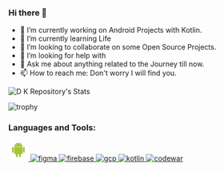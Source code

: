 ### Hi there 👋


- 🔭 I’m currently working on Android Projects with Kotlin.
- 🌱 I’m currently learning Life
- 👯 I’m looking to collaborate on some Open Source Projects. 
- 🤔 I’m looking for help with 
- 💬 Ask me about anything related to the Journey till now.
- 📫 How to reach me: Don't worry I will find you.



<p align="left">
</p>


![D K Repository's Stats](https://github-readme-stats.vercel.app/api?username=DK-UK&theme=nord&show_icons=true) 

![trophy](https://github-profile-trophy.vercel.app/?username=DK-UK&theme=onedark)

<h3 align="left">Languages and Tools:</h3>
<p align="left"> <a href="https://developer.android.com" target="_blank" rel="noreferrer"> <img src="https://raw.githubusercontent.com/devicons/devicon/master/icons/android/android-original-wordmark.svg" alt="android" width="40" height="40"/> </a> <a href="https://www.figma.com/" target="_blank" rel="noreferrer"> <img src="https://www.vectorlogo.zone/logos/figma/figma-icon.svg" alt="figma" width="40" height="40"/> </a> <a href="https://firebase.google.com/" target="_blank" rel="noreferrer"> <img src="https://www.vectorlogo.zone/logos/firebase/firebase-icon.svg" alt="firebase" width="40" height="40"/> </a> <a href="https://cloud.google.com" target="_blank" rel="noreferrer"> <img src="https://www.vectorlogo.zone/logos/google_cloud/google_cloud-icon.svg" alt="gcp" width="40" height="40"/> </a>  <a href="https://kotlinlang.org" target="_blank" rel="noreferrer">  <img src="https://www.vectorlogo.zone/logos/kotlinlang/kotlinlang-icon.svg" alt="kotlin" width="40" height="40"/> </a> <a href="https://www.codewars.com/users/suraj_2" target="_blank" rel="noreferrer"> <img src="https://www.codewars.com/packs/assets/logo.61192cf7.svg" alt="codewar" width="40" height="40"/> </a></p> </br></br>

